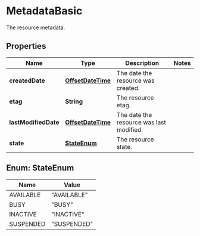 

# MetadataBasic

The resource metadata.
## Properties

| Name | Type | Description | Notes |
| ------------ | ------------- | ------------- | ------------- |
| **createdDate** | [**OffsetDateTime**](OffsetDateTime.md) | The date the resource was created. |  |
| **etag** | **String** | The resource etag. |  |
| **lastModifiedDate** | [**OffsetDateTime**](OffsetDateTime.md) | The date the resource was last modified. |  |
| **state** | [**StateEnum**](#StateEnum) | The resource state. |  |



## Enum: StateEnum

| Name | Value |
| ---- | -----
| AVAILABLE | &quot;AVAILABLE&quot; |
| BUSY | &quot;BUSY&quot; |
| INACTIVE | &quot;INACTIVE&quot; |
| SUSPENDED | &quot;SUSPENDED&quot; |


